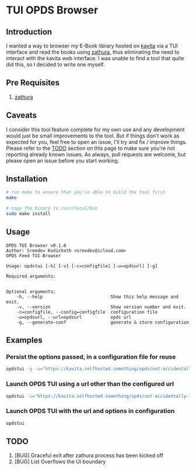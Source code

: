 # TUI OPDS Browser
## Introduction
I wanted a way to browser my E-Book library hosted on [kavita](https://www.kavitareader.com/) via a TUI interface and
read the books using [zathura](https://pwmt.org/projects/zathura/), thus eliminating the need to interact with the kavita web interface. 
I was unable to find a tool that quite did this, so I decided to write one myself.

## Pre Requisites
1. [zathura](https://pwmt.org/projects/zathura/)

## Caveats
I consider this tool feature complete for my own use and any development would just be small improvements to the tool.
But if things don't work as expected for you, feel free to open an issue, I'll try and fix / improve things.
Please refer to the [TODO](#todo) section on this page to make sure you're not reporting already known issues.
As always, pull requests are welcome, but please open an issue before you start working.

## Installation
```bash
# run make to ensure that you're able to build the tool first
make 

# copy the binary to /usr/local/bin
sudo make install
```

## Usage

```
OPDS TUI Browser v0.1.0
Author: Sreedev Kodichath <sreedev@icloud.com>
OPDS Feed TUI Browser

Usage: opdstui [-h] [-v] [-c=configfile] [-u=opdsurl] [-g]

Required arguments:


Optional arguments:
    -h, --help                          Show this help message and exit.
    -v, --version                       Show version number and exit.
    -c=configfile, --config=configfile  configuration file
    -u=opdsurl, --url=opdsurl           opds url
    -g, --generate-conf                 generate & store configuration
```

## Examples

### Persist the options passed, in a configuration file for reuse
```bash
opdstui -g -u="https://kavita.selfhosted.something/opds/not-accidentally-leaking-my-key-again/"
```

### Launch OPDS TUI using a url other than the configured url
```bash
opdstui -u="https://kavita.selfhosted.something/opds/not-accidentally-leaking-my-key-again/"
```

### Launch OPDS TUI with the url and options in configuration
```bash
opdstui
```

## TODO
1. \[BUG\] Graceful exit after zathura process has been kicked off
2. \[BUG\] List Overflows the UI boundary


